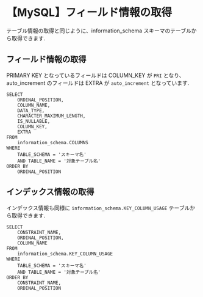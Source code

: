 # 【MySQL】フィールド情報の取得

テーブル情報の取得と同じように、information_schema スキーマのテーブルから取得できます.

## フィールド情報の取得

PRIMARY KEY となっているフィールドは COLUMN_KEY が `PRI` となり、auto_increment のフィールドは EXTRA が `auto_increment` となっています.

```
SELECT 
    ORDINAL_POSITION,
    COLUMN_NAME, 
    DATA_TYPE,
    CHARACTER_MAXIMUM_LENGTH,
    IS_NULLABLE,
    COLUMN_KEY,
    EXTRA
FROM 
    information_schema.COLUMNS
WHERE
    TABLE_SCHEMA = 'スキーマ名'
    AND TABLE_NAME = '対象テーブル名' 
ORDER BY 
    ORDINAL_POSITION
```

## インデックス情報の取得

インデックス情報も同様に `information_schema.KEY_COLUMN_USAGE` テーブルから取得できます.

```
SELECT
    CONSTRAINT_NAME,
    ORDINAL_POSITION,
    COLUMN_NAME
FROM
    information_schema.KEY_COLUMN_USAGE
WHERE
    TABLE_SCHEMA = 'スキーマ名'
    AND TABLE_NAME = '対象テーブル名' 
ORDER BY
    CONSTRAINT_NAME,
    ORDINAL_POSITION
```
